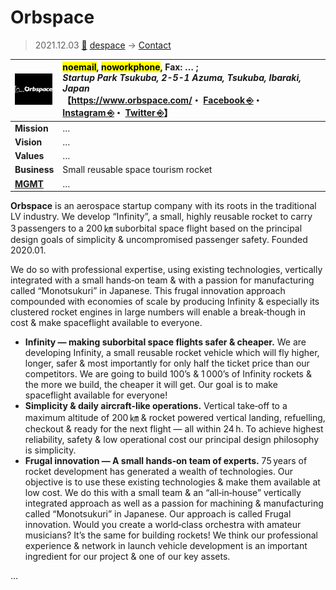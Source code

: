 # Orbspace
> 2021.12.03 [🚀](../../index/index.md) [despace](../index.md) → [Contact](../contact.md)

|[![](../f/con/o/orbspace_logo1_thumb.png)](../f/con/o/orbspace_logo1.png)|<mark>noemail</mark>, <mark>noworkphone</mark>, Fax: … ;<br> *Startup Park Tsukuba, 2-5-1 Azuma, Tsukuba, Ibaraki, Japan*<br> 【<https://www.orbspace.com/>・ [Facebook ⎆](https://www.facebook.com/orbspace.aerospace)・ [Instagram ⎆](https://www.instagram.com/orbspace.aerospace/)・ [Twitter ⎆](https://twitter.com/orbspace)】|
|:--|:--|
|**Mission**|…|
|**Vision**|…|
|**Values**|…|
|**Business**|Small reusable space tourism rocket|
|**[MGMT](../mgmt.md)**|…|

**Orbspace** is an aerospace startup company with its roots in the traditional LV industry. We develop “Infinity”, a small, highly reusable rocket to carry 3 passengers to a 200 ㎞ suborbital space flight based on the principal design goals of simplicity & uncompromised passenger safety. Founded 2020.01.

We do so with professional expertise, using existing technologies, vertically integrated with a small hands‑on team & with a passion for manufacturing called “Monotsukuri” in Japanese. This frugal innovation approach compounded with economies of scale by producing Infinity & especially its clustered rocket engines in large numbers will enable a break‑though in cost & make spaceflight available to everyone.

   - **Infinity — making suborbital space flights safer & cheaper.** We are developing Infinity, a small reusable rocket vehicle which will fly higher, longer, safer & most importantly for only half the ticket price than our competitors. We are going to build 100’s & 1 000’s of Infinity rockets & the more we build, the cheaper it will get. Our goal is to make spaceflight available for everyone!
   - **Simplicity & daily aircraft‑like operations.** Vertical take‑off to a maximum altitude of 200 ㎞ & rocket powered vertical landing, refuelling, checkout & ready for the next flight — all within 24 h. To achieve highest reliability, safety & low operational cost our principal design philosophy is simplicity.
   - **Frugal innovation — A small hands‑on team of experts.** 75 years of rocket development has generated a wealth of technologies. Our objective is to use these existing technologies & make them available at low cost. We do this with a small team & an “all‑in‑house” vertically integrated approach as well as a passion for machining & manufacturing called “Monotsukuri” in Japanese. Our approach is called Frugal innovation. Would you create a world‑class orchestra with amateur musicians? It’s the same for building rockets! We think our professional experience & network in launch vehicle development is an important ingredient for our project & one of our key assets.

<p style="page-break-after:always"> </p>

…
